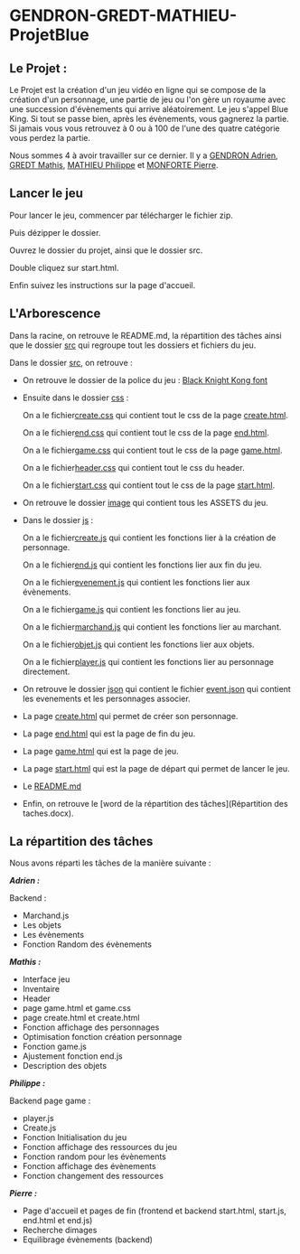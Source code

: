 # GENDRON-GREDT-MATHIEU-ProjetBlue

## **Le Projet** :

Le Projet est la création d'un jeu vidéo en ligne qui se compose de la création d'un personnage, une partie de jeu ou l'on gère un royaume avec une succession d'évènements qui arrive aléatoirement. Le jeu s'appel Blue King. Si tout se passe bien, après les évènements, vous gagnerez la partie. Si jamais vous vous retrouvez à 0 ou à 100 de l'une des quatre catégorie vous perdez la partie.

Nous sommes 4 à avoir travailler sur ce dernier. Il y a [GENDRON Adrien](https://github.com/AdrienGend), [GREDT Mathis](https://github.com/MathisGredtYnov), [MATHIEU Philippe](https://github.com/PhilippeMath49) et [MONFORTE Pierre](https://github.com/BUSTERDAY).

## Lancer le jeu

Pour lancer le jeu, commencer par télécharger le fichier zip.

Puis dézipper le dossier.

Ouvrez le dossier du projet, ainsi que le dossier src.

Double cliquez sur start.html.

Enfin suivez les instructions sur la page d'accueil.

## L'Arborescence

Dans la racine, on retrouve le README.md, la répartition des tâches ainsi que le dossier [src](src) qui regroupe tout les dossiers et fichiers du jeu.

Dans le dossier [src](src), on retrouve :

* On retrouve le dossier de la police du jeu : [Black Knight Kong font](src\black-knight-kong-font)
* Ensuite dans le dossier [css](src\css) :

  On a le fichier[create.css](src\css\create.css) qui contient tout le css de la page [create.html](src\create.html).

  On a le fichier[end.css](src\css\end.css) qui contient tout le css de la page [end.html](src\end.html).

  On a le fichier[game.css](src\css\game.css) qui contient tout le css de la page [game.html](src\game.html).

  On a le fichier[header.css](src\css\header.css) qui contient tout le css du header.

  On a le fichier[start.css](src\css\start.css) qui contient tout le css de la page [start.html](src\start.html).
* On retrouve le dossier [image](src\image) qui contient tous les ASSETS du jeu.
* Dans le dossier [js](src\js) :

  On a le fichier[create.js](src\js\create.js) qui contient les fonctions lier à la création de personnage.

  On a le fichier[end.js](src\js\end.js) qui contient les fonctions lier aux fin du jeu.

  On a le fichier[evenement.js](src\js\evenement.js) qui contient les fonctions lier aux évènements.

  On a le fichier[game.js](src\js\game.js) qui contient les fonctions lier au jeu.

  On a le fichier[marchand.js](src\js\marchand.js) qui contient les fonctions lier au marchant.

  On a le fichier[objet.js](src\js\objet.js) qui contient les fonctions lier aux objets.

  On a le fichier[player.js](src\js\player.js) qui contient les fonctions lier au personnage directement.
* On retrouve le dossier [json](src\json) qui contient le fichier [event.json](src\json\event.json) qui contient les evenements et les personnages associer.
* La page [create.html](src\create.html) qui permet de créer son personnage.
* La page [end.html](src\end.html) qui est la page de fin du jeu.
* La page [game.html](src\game.html) qui est la page de jeu.
* La page [start.html](src\start.html) qui est la page de départ qui permet de lancer le jeu.
* Le [README.md](README.md)
* Enfin, on retrouve le [word de la répartition des tâches](Répartition des taches.docx).

## La répartition des tâches

Nous avons réparti les tâches de la manière suivante :

***Adrien :***

Backend :

* Marchand.js
* Les objets
* Les évènements
* Fonction Random des évènements

***Mathis :***

* Interface jeu
* Inventaire
* Header
* page game.html et game.css
* page create.html et create.html
* Fonction affichage des personnages
* Optimisation fonction création personnage
* Fonction game.js
* Ajustement fonction end.js
* Description des objets

***Philippe :***

Backend page game :

* player.js
* Create.js
* Fonction Initialisation du jeu
* Fonction affichage des ressources du jeu
* Fonction random pour les évènements
* Fonction affichage des évènements
* Fonction changement des ressources

***Pierre :***

* Page d'accueil et pages de fin (frontend et backend start.html, start.js, end.html et end.js)
* Recherche dimages
* Equilibrage évènements (backend)
